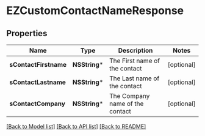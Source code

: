# EZCustomContactNameResponse

## Properties
Name | Type | Description | Notes
------------ | ------------- | ------------- | -------------
**sContactFirstname** | **NSString*** | The First name of the contact | [optional] 
**sContactLastname** | **NSString*** | The Last name of the contact | [optional] 
**sContactCompany** | **NSString*** | The Company name of the contact | [optional] 

[[Back to Model list]](../README.md#documentation-for-models) [[Back to API list]](../README.md#documentation-for-api-endpoints) [[Back to README]](../README.md)


